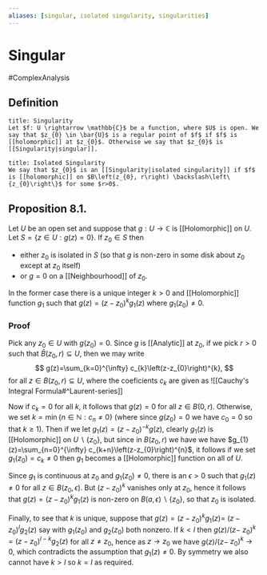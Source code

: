```yaml
---
aliases: [singular, isolated singularity, singularities]
---
```

# Singular
#ComplexAnalysis 

## Definition
```ad-definition
title: Singularity
Let $f: U \rightarrow \mathbb{C}$ be a function, where $U$ is open. We say that $z_{0} \in \bar{U}$ is a regular point of $f$ if $f$ is [[holomorphic]] at $z_{0}$. Otherwise we say that $z_{0}$ is [[Singularity|singular]].
```
```ad-definition
title: Isolated Singularity
We say that $z_{0}$ is an [[Singularity|isolated singularity]] if $f$ is [[holomorphic]] on $B\left(z_{0}, r\right) \backslash\left\{z_{0}\right\}$ for some $r>0$.
```
## Proposition 8.1.
Let $U$ be an open set and suppose that $g: U \rightarrow \mathbb{C}$ is [[Holomorphic]] on $U$. Let $S=\{z \in U: g(z)=0\}$. If $z_{0} \in S$ then
- either $z_{0}$ is isolated in $S$ (so that $g$ is non-zero in some disk about $z_{0}$ except at $z_{0}$ itself)
- or $g=0$ on a [[Neighbourhood]] of $z_{0}$.

In the former case there is a unique integer $k>0$ and [[Holomorphic]] function $g_{1}$ such that $g(z)=\left(z-z_{0}\right)^{k} g_{1}(z)$ where $g_{1}\left(z_{0}\right) \neq 0$.

### Proof
Pick any $z_{0} \in U$ with $g\left(z_{0}\right)=0$. Since $g$ is [[Analytic]] at $z_{0}$, if we pick $r>0$ such that $\bar{B}\left(z_{0}, r\right) \subseteq U$, then we may write
$$
g(z)=\sum_{k=0}^{\infty} c_{k}\left(z-z_{0}\right)^{k},
$$
for all $z \in B\left(z_{0}, r\right) \subseteq U$, where the coeficients $c_{k}$ are given as ![[Cauchy's Integral Formula#^Laurent-series]]

Now if $c_{k}=0$ for all $k$, it follows that $g(z)=0$ for all $z \in B(0, r)$. Otherwise, we set $k=\min \left\{n \in \mathbb{N}: c_{n} \neq 0\right\}$ (where since $g\left(z_{0}\right)=0$ we have $c_{0}=0$ so that $k \geq 1$). Then if we let $g_{1}(z)=\left(z-z_{0}\right)^{-k} g(z)$, clearly $g_{1}(z)$ is [[Holomorphic]] on $U \backslash\left\{z_{0}\right\}$, but since in $B\left(z_{0}, r\right)$ we have we have $g_{1}(z)=\sum_{n=0}^{\infty} c_{k+n}\left(z-z_{0}\right)^{n}$, it follows if we set $g_{1}\left(z_{0}\right)=c_{k} \neq 0$ then $g_{1}$ becomes a [[Holomorphic]] function on all of $U$. 

Since $g_{1}$ is continuous at $z_{0}$ and $g_{1}\left(z_{0}\right) \neq 0$, there is an $\epsilon>0$ such that $g_{1}(z) \neq 0$ for all $z \in B\left(z_{0}, \epsilon\right)$. But $\left(z-z_{0}\right)^{k}$ vanishes only at $z_{0}$, hence it follows that $g(z)=\left(z-z_{0}\right)^{k} g_{1}(z)$ is non-zero on $B(a, \epsilon) \backslash\left\{z_{0}\right\}$, so that $z_{0}$ is isolated.

Finally, to see that $k$ is unique, suppose that $g(z)=\left(z-z_{0}\right)^{k} g_{1}(z)=$ $\left(z-z_{0}\right)^l g_{2}(z)$ say with $g_{1}\left(z_{0}\right)$ and $g_{2}\left(z_{0}\right)$ both nonzero. If $k<l$ then $g(z) /(z-$ $\left.z_{0}\right)^{k}=\left(z-z_{0}\right)^{l-k} g_{2}(z)$ for all $z \neq z_{0}$, hence as $z \rightarrow z_{0}$ we have $g(z) /(z-$ $\left.z_{0}\right)^{k} \rightarrow 0$, which contradicts the assumption that $g_{1}(z) \neq 0$. By symmetry we also cannot have $k>l$ so $k=l$ as required.